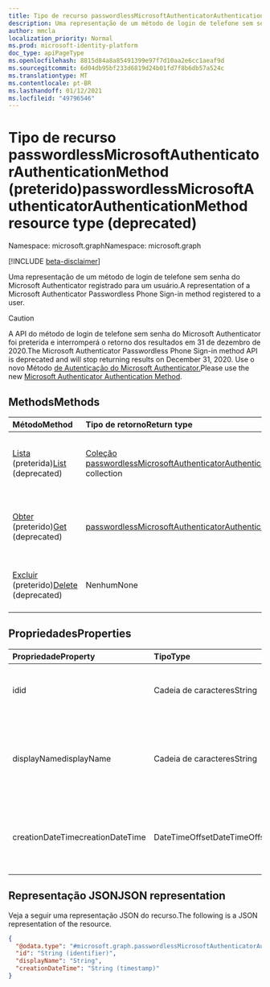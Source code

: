 ```yaml
---
title: Tipo de recurso passwordlessMicrosoftAuthenticatorAuthenticationMethod
description: Uma representação de um método de login de telefone sem senha do Microsoft Authenticator registrado para um usuário.
author: mmcla
localization_priority: Normal
ms.prod: microsoft-identity-platform
doc_type: apiPageType
ms.openlocfilehash: 8815d84a8a85491399e97f7d10aa2e6cc1aeaf9d
ms.sourcegitcommit: 6d04db95bf233d6819d24b01fd7f8b6db57a524c
ms.translationtype: MT
ms.contentlocale: pt-BR
ms.lasthandoff: 01/12/2021
ms.locfileid: "49796546"
---
```

# <a name="passwordlessmicrosoftauthenticatorauthenticationmethod-resource-type-deprecated"></a><span data-ttu-id="461cf-103">Tipo de recurso passwordlessMicrosoftAuthenticatorAuthenticationMethod (preterido)</span><span class="sxs-lookup"><span data-stu-id="461cf-103">passwordlessMicrosoftAuthenticatorAuthenticationMethod resource type (deprecated)</span></span>

<span data-ttu-id="461cf-104">Namespace: microsoft.graph</span><span class="sxs-lookup"><span data-stu-id="461cf-104">Namespace: microsoft.graph</span></span>

[!INCLUDE [beta-disclaimer](../../includes/beta-disclaimer.md)]

<span data-ttu-id="461cf-105">Uma representação de um método de login de telefone sem senha do Microsoft Authenticator registrado para um usuário.</span><span class="sxs-lookup"><span data-stu-id="461cf-105">A representation of a Microsoft Authenticator Passwordless Phone Sign-in method registered to a user.</span></span>

> [!CAUTION]
> <span data-ttu-id="461cf-106">A API do método de login de telefone sem senha do Microsoft Authenticator foi preterida e interromperá o retorno dos resultados em 31 de dezembro de 2020.</span><span class="sxs-lookup"><span data-stu-id="461cf-106">The Microsoft Authenticator Passwordless Phone Sign-in method API is deprecated and will stop returning results on December 31, 2020.</span></span> <span data-ttu-id="461cf-107">Use o novo Método [de Autenticação do Microsoft Authenticator.](../resources/microsoftAuthenticatorAuthenticationMethod.md)</span><span class="sxs-lookup"><span data-stu-id="461cf-107">Please use the new [Microsoft Authenticator Authentication Method](../resources/microsoftAuthenticatorAuthenticationMethod.md).</span></span>


## <a name="methods"></a><span data-ttu-id="461cf-108">Methods</span><span class="sxs-lookup"><span data-stu-id="461cf-108">Methods</span></span>
|<span data-ttu-id="461cf-109">Método</span><span class="sxs-lookup"><span data-stu-id="461cf-109">Method</span></span>|<span data-ttu-id="461cf-110">Tipo de retorno</span><span class="sxs-lookup"><span data-stu-id="461cf-110">Return type</span></span>|<span data-ttu-id="461cf-111">Descrição</span><span class="sxs-lookup"><span data-stu-id="461cf-111">Description</span></span>|
|:---|:---|:---|
|<span data-ttu-id="461cf-112">[Lista](../api/passwordlessmicrosoftauthenticatorauthenticationmethod-list.md) (preterida)</span><span class="sxs-lookup"><span data-stu-id="461cf-112">[List](../api/passwordlessmicrosoftauthenticatorauthenticationmethod-list.md) (deprecated)</span></span>|<span data-ttu-id="461cf-113">[Coleção passwordlessMicrosoftAuthenticatorAuthenticationMethod](../resources/passwordlessmicrosoftauthenticatorauthenticationmethod.md)</span><span class="sxs-lookup"><span data-stu-id="461cf-113">[passwordlessMicrosoftAuthenticatorAuthenticationMethod](../resources/passwordlessmicrosoftauthenticatorauthenticationmethod.md) collection</span></span>|<span data-ttu-id="461cf-114">Recupere uma lista de objetosMicrosoftAuthenticatorAuthenticationMethod sem senha de um usuário e suas propriedades.</span><span class="sxs-lookup"><span data-stu-id="461cf-114">Retrieve a list of a user's passwordlessMicrosoftAuthenticatorAuthenticationMethod objects and their properties.</span></span>|
|<span data-ttu-id="461cf-115">[Obter](../api/passwordlessmicrosoftauthenticatorauthenticationmethod-get.md) (preterido)</span><span class="sxs-lookup"><span data-stu-id="461cf-115">[Get](../api/passwordlessmicrosoftauthenticatorauthenticationmethod-get.md) (deprecated)</span></span>|[<span data-ttu-id="461cf-116">passwordlessMicrosoftAuthenticatorAuthenticationMethod</span><span class="sxs-lookup"><span data-stu-id="461cf-116">passwordlessMicrosoftAuthenticatorAuthenticationMethod</span></span>](../resources/passwordlessmicrosoftauthenticatorauthenticationmethod.md)|<span data-ttu-id="461cf-117">Leia as propriedades e os relacionamentos do objetoMicrosoftAuthenticatorAuthenticationMethod sem senha de um usuário.</span><span class="sxs-lookup"><span data-stu-id="461cf-117">Read the properties and relationships of a user's passwordlessMicrosoftAuthenticatorAuthenticationMethod object.</span></span>|
|<span data-ttu-id="461cf-118">[Excluir](../api/passwordlessmicrosoftauthenticatorauthenticationmethod-delete.md) (preterido)</span><span class="sxs-lookup"><span data-stu-id="461cf-118">[Delete](../api/passwordlessmicrosoftauthenticatorauthenticationmethod-delete.md) (deprecated)</span></span>|<span data-ttu-id="461cf-119">Nenhum</span><span class="sxs-lookup"><span data-stu-id="461cf-119">None</span></span>|<span data-ttu-id="461cf-120">Exclui um objetoMicrosoftAuthenticatorAuthenticationMethod sem senha de um usuário.</span><span class="sxs-lookup"><span data-stu-id="461cf-120">Deletes a user's passwordlessMicrosoftAuthenticatorAuthenticationMethod object.</span></span>|


## <a name="properties"></a><span data-ttu-id="461cf-121">Propriedades</span><span class="sxs-lookup"><span data-stu-id="461cf-121">Properties</span></span>
|<span data-ttu-id="461cf-122">Propriedade</span><span class="sxs-lookup"><span data-stu-id="461cf-122">Property</span></span>|<span data-ttu-id="461cf-123">Tipo</span><span class="sxs-lookup"><span data-stu-id="461cf-123">Type</span></span>|<span data-ttu-id="461cf-124">Descrição</span><span class="sxs-lookup"><span data-stu-id="461cf-124">Description</span></span>|
|:---|:---|:---|
|<span data-ttu-id="461cf-125">id</span><span class="sxs-lookup"><span data-stu-id="461cf-125">id</span></span>|<span data-ttu-id="461cf-126">Cadeia de caracteres</span><span class="sxs-lookup"><span data-stu-id="461cf-126">String</span></span>|<span data-ttu-id="461cf-127">O identificador do método de autenticação.</span><span class="sxs-lookup"><span data-stu-id="461cf-127">The authentication method identifier.</span></span>|
|<span data-ttu-id="461cf-128">displayName</span><span class="sxs-lookup"><span data-stu-id="461cf-128">displayName</span></span>|<span data-ttu-id="461cf-129">Cadeia de caracteres</span><span class="sxs-lookup"><span data-stu-id="461cf-129">String</span></span>|<span data-ttu-id="461cf-130">O nome de exibição do dispositivo móvel conforme determinado pelo usuário.</span><span class="sxs-lookup"><span data-stu-id="461cf-130">The display name of the mobile device as given by the user.</span></span>|
|<span data-ttu-id="461cf-131">creationDateTime</span><span class="sxs-lookup"><span data-stu-id="461cf-131">creationDateTime</span></span>|<span data-ttu-id="461cf-132">DateTimeOffset</span><span class="sxs-lookup"><span data-stu-id="461cf-132">DateTimeOffset</span></span>|<span data-ttu-id="461cf-133">O timestamp quando esse método foi registrado ao usuário.</span><span class="sxs-lookup"><span data-stu-id="461cf-133">The timestamp when this method was registered to the user.</span></span>|


## <a name="json-representation"></a><span data-ttu-id="461cf-134">Representação JSON</span><span class="sxs-lookup"><span data-stu-id="461cf-134">JSON representation</span></span>
<span data-ttu-id="461cf-135">Veja a seguir uma representação JSON do recurso.</span><span class="sxs-lookup"><span data-stu-id="461cf-135">The following is a JSON representation of the resource.</span></span>
<!-- {
  "blockType": "resource",
  "keyProperty": "id",
  "@odata.type": "microsoft.graph.passwordlessMicrosoftAuthenticatorAuthenticationMethod",
  "baseType": "microsoft.graph.authenticationMethod",
  "openType": false
}
-->
``` json
{
  "@odata.type": "#microsoft.graph.passwordlessMicrosoftAuthenticatorAuthenticationMethod",
  "id": "String (identifier)",
  "displayName": "String",
  "creationDateTime": "String (timestamp)"
}
```


